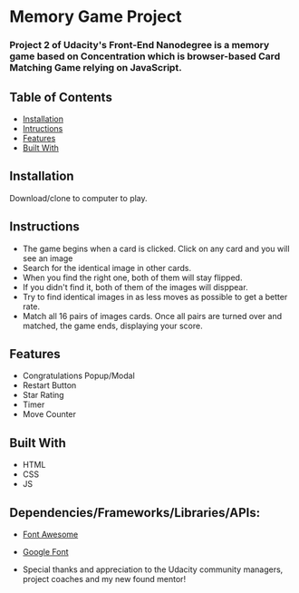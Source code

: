 # Memory Game Project

### Project 2 of Udacity's Front-End Nanodegree is a memory game based on Concentration which is browser-based Card Matching     Game relying on JavaScript. 

## Table of Contents

* [Installation](#installation)
* [Intructions](#instructions)
* [Features](#features)
* [Built With](builtwith)


## Installation
Download/clone to computer to play.

## Instructions

- The game begins when a card is clicked. Click on any card and you will see an image
- Search for the identical image in other cards.
- When you find the right one, both of them will stay flipped.
- If you didn't find it, both of them of the images will disppear.
- Try to find identical images in as less moves as possible to get a better rate.
- Match all 16 pairs of images cards.  Once all pairs are turned over and matched, the game ends, displaying your score.

## Features

- Congratulations Popup/Modal
- Restart Button
- Star Rating
- Timer
- Move Counter

## Built With

- HTML
- CSS
- JS

## Dependencies/Frameworks/Libraries/APIs:
- [Font Awesome](https://fontawesome.com/) 
- [Google Font](https://fonts.google.com/)

- Special thanks and appreciation to the Udacity community managers, project coaches and my new found mentor!





